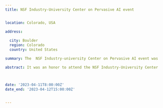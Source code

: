 ```yaml
---
title: NSF Industry-University Center on Pervasive AI event


location: Colorado, USA

address:
  
  city: Boulder
  region: Colorado
  country: United States

summary: The  NSF Industry-university Center on Pervasive AI event was held in Boulder, Colorado organized by the University of Colorado-Boulder in collaboration with Oregon State University and Oakland University.

abstract: It was an honor to attend the NSF Industry-University Center on Pervasive AI's industry advisory board event in Colorado, where I had the opportunity to present my research work on 'Context-based Refactoring, About the Relation between Context and Refactoring'. To more achievements! Watch My 1mn pitch! 



date: '2023-04-11T8:00:00Z'
date_end: '2023-04-12T15:00:00Z'


---
```

